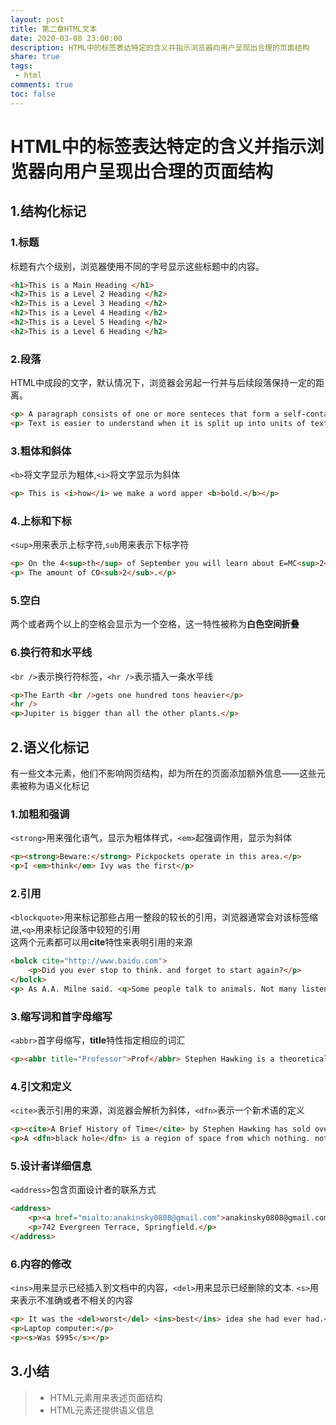 ```yaml
---
layout: post
title: 第二章HTML文本
date: 2020-03-08 23:00:00
description: HTML中的标签表达特定的含义并指示浏览器向用户呈现出合理的页面结构
share: true
tags:
 - html
comments: true
toc: false
---
```


# HTML中的标签表达特定的含义并指示浏览器向用户呈现出合理的页面结构

## 1.结构化标记

### 1.标题

标题有六个级别，浏览器使用不同的字号显示这些标题中的内容。

```html
<h1>This is a Main Heading </h1>
<h2>This is a Level 2 Heading </h2>
<h2>This is a Level 3 Heading </h2>
<h2>This is a Level 4 Heading </h2>
<h2>This is a Level 5 Heading </h2>
<h2>This is a Level 6 Heading </h2>
```

### 2.段落

HTML中成段的文字，默认情况下，浏览器会另起一行并与后续段落保持一定的距离。

```html
<p> A paragraph consists of one or more senteces that form a self-contained unit of discourse.</p>
<p> Text is easier to understand when it is split up into units of text.</p>
```

### 3.粗体和斜体

`<b>`将文字显示为粗体,`<i>`将文字显示为斜体

```html
<p> This is <i>how</i> we make a word apper <b>bold.</b></p>
```

### 4.上标和下标

`<sup>`用来表示上标字符,`sub`用来表示下标字符

```html
<p> On the 4<sup>th</sup> of September you will learn about E=MC<sup>2</sup>.</p>
<p> The amount of CO<sub>2</sub>.</p>
```

### 5.空白

两个或者两个以上的空格会显示为一个空格，这一特性被称为**白色空间折叠**

### 6.换行符和水平线

`<br />`表示换行符标签，`<hr />`表示插入一条水平线

```html
<p>The Earth <br />gets one hundred tons heavier</p>
<hr />
<p>Jupiter is bigger than all the other plants.</p>
```

## 2.语义化标记

有一些文本元素，他们不影响网页结构，却为所在的页面添加额外信息——这些元素被称为语义化标记

### 1.加粗和强调

`<strong>`用来强化语气，显示为粗体样式，`<em>`起强调作用，显示为斜体

```html
<p><strong>Beware:</strong> Pickpockets operate in this area.</p>
<p>I <em>think</em> Ivy was the first</p>

```

### 2.引用

`<blockquote>`用来标记那些占用一整段的较长的引用，浏览器通常会对该标签缩进,`<q>`用来标记段落中较短的引用  
这两个元素都可以用**cite**特性来表明引用的来源

```html
<bolck cite="http://www.baidu.com">
    <p>Did you ever stop to think. and forget to start again?</p>
</bolck>
<p> As A.A. Milne said. <q>Some people talk to animals. Not many listen though. That's the problem.</q></p>
```

### 3.缩写词和首字母缩写

`<abbr>`首字母缩写，**title**特性指定相应的词汇

```html
<p><abbr title="Professor">Prof</abbr> Stephen Hawking is a theoretical physicist and cosmologist.</p>
```

### 4.引文和定义

`<cite>`表示引用的来源，浏览器会解析为斜体，`<dfn>`表示一个新术语的定义

```html
<p><cite>A Brief History of Time</cite> by Stephen Hawking has sold over ten million copies worldwide.</p>
<p>A <dfn>black hole</dfn> is a region of space from which nothing. not even light.can escape.</p>
```

### 5.设计者详细信息

`<address>`包含页面设计者的联系方式

```html
<address>
    <p><a href="mialto:anakinsky0808@gmail.com">anakinsky0808@gmail.com</a></p>
    <p>742 Evergreen Terrace, Springfield.</p>
</address>
```

### 6.内容的修改

`<ins>`用来显示已经插入到文档中的内容，`<del>`用来显示已经删除的文本.
`<s>`用来表示不准确或者不相关的内容

```html
<p> It was the <del>worst</del> <ins>best</ins> idea she had ever had.</p>
<p>Laptop computer:</p>
<p><s>Was $995</s></p>
```

## 3.小结

>* HTML元素用来表述页面结构
>* HTML元素还提供语义信息
